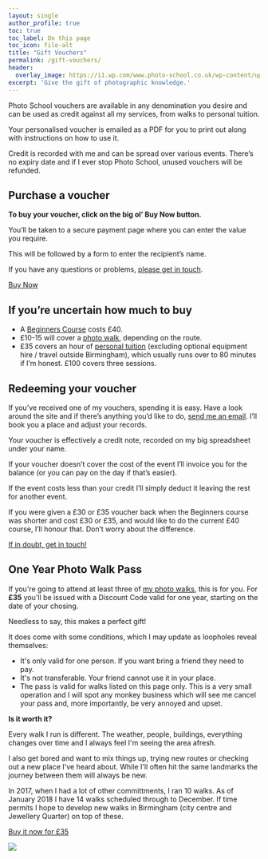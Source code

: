 ```yaml
---
layout: single
author_profile: true
toc: true
toc_label: On this page
toc_icon: file-alt
title: "Gift Vouchers"
permalink: /gift-vouchers/
header:
  overlay_image: https://i1.wp.com/www.photo-school.co.uk/wp-content/uploads/sites/13/2014/12/voucher-xmas.jpg
excerpt: 'Give the gift of photographic knowledge.'
---
```



Photo School vouchers are available in any denomination you desire and can be used as credit against all my services, from walks to personal tuition.

Your personalised voucher is emailed as a PDF for you to print out along with instructions on how to use it.

Credit is recorded with me and can be spread over various events. There’s no expiry date and if I ever stop Photo School, unused vouchers will be refunded.

## Purchase a voucher

**To buy your voucher, click on the big ol’ Buy Now button.**

You’ll be taken to a secure payment page where you can enter the value you require.

This will be followed by a form to enter the recipient’s name.

If you have any questions or problems, [please get in touch](http://www.photo-school.co.uk/contact/).

<a href="https://www.snappycheckout.com/pay/?CWGLL63XAT6EMQSSMMANP12435" class="btn btn--primary">Buy Now</a>

## If you’re uncertain how much to buy

* A [Beginners Course](http://photo-school.co.uk/beginners-class/) costs £40.
* £10-15 will cover a [photo walk](http://photo-school.co.uk/birmingham-photo-walks/), depending on the route.
* £35 covers an hour of [personal tuition](http://photo-school.co.uk/personal-tuition/) (excluding optional equipment hire / travel outside Birmingham), which usually runs over to 80 minutes if I’m honest. £100 covers three sessions.

## Redeeming your voucher

If you’ve received one of my vouchers, spending it is easy. Have a look around the site and if there’s anything you’d like to do, [send me an email](http://photo-school.co.uk/contact/). I’ll book you a place and adjust your records.

Your voucher is effectively a credit note, recorded on my big spreadsheet under your name.

If your voucher doesn’t cover the cost of the event I’ll invoice you for the balance (or you can pay on the day if that’s easier).

If the event costs less than your credit I’ll simply deduct it leaving the rest for another event.

If you were given a £30 or £35 voucher back when the Beginners course was shorter and cost £30 or £35, and would like to do the current £40 course, I’ll honour that. Don’t worry about the difference.

[If in doubt, get in touch!](/contact/)

## One Year Photo Walk Pass

If you're going to attend at least three of [my photo walks](/walks/), this is for you. For **£35** you'll be issued with a Discount Code valid for one year, starting on the date of your chosing.

Needless to say, this makes a perfect gift!

It does come with some conditions, which I may update as loopholes reveal themselves:

* It's only valid for one person. If you want bring a friend they need to pay.
* It's not transferable. Your friend cannot use it in your place.
* The pass is valid for walks listed on this page only.
This is a very small operation and I will spot any monkey business which will see me cancel your pass and, more importantly, be very annoyed and upset.

**Is it worth it?**

Every walk I run is different. The weather, people, buildings, everything changes over time and I always feel I'm seeing the area afresh.

I also get bored and want to mix things up, trying new routes or checking out a new place I've heard about. While I'll often hit the same landmarks the journey between them will always be new.

In 2017, when I had a lot of other committments, I ran 10 walks. As of January 2018 I have 14 walks scheduled through to December. If time permits I hope to develop new walks in Birmingham (city centre and Jewellery Quarter) on top of these.

[Buy it now for £35](https://ti.to/photo-school/birmingham-photo-walks/with/rvgtakykxj4)

![](https://i1.wp.com/photo-school.co.uk/wp-content/uploads/sites/13/2012/03/16354541061_01e3eabf3c_o-copy.jpg?w=1080)